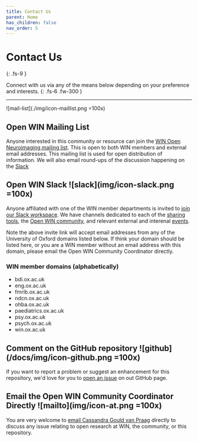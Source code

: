```yaml
---
title: Contact Us
parent: Home
has_children: false
nav_order: 5
---
```


# Contact Us
{: .fs-9 }

Connect with us via any of the means below depending on  your preference and interests.
{: .fs-6 .fw-300 }

---

![mail-list](./img/icon-maillist.png =100x)

## Open WIN Mailing List

Anyone interested in this community or resource can join the [WIN Open Neuroimaging mailing list](https://mail.fmrib.ox.ac.uk/mailman/listinfo/win-open-imaging). This is open to both WIN members and external email addresses. This mailing list is used for open distribution of information. We will also email round-ups of the discussion happening on the [Slack](#Open-WIN-Slack)

## Open WIN Slack ![slack](img/icon-slack.png =100x)

Anyone affiliated with one of the WIN member departments is invited to [join our Slack workspace](https://join.slack.com/t/openwin/signup). We have channels dedicated to each of the [sharing tools](tools.md), the [Open WIN community](community.md), and relevant external and interenal [events](events.md).

Note the above invite link will accept email addresses from any of the University of Oxford domains listed below. If think your domain should be listed here, or you are a WIN member without an email address with this domain, please email the Open WIN Community Coordinator directly.

### WIN member domains (alphabetically)
- bdi.ox.ac.uk
- eng.ox.ac.uk
- fmrib.ox.ac.uk
- ndcn.ox.ac.uk
- ohba.ox.ac.uk
- paediatrics.ox.ac.uk
- psy.ox.ac.uk
- psych.ox.ac.uk
- win.ox.ac.uk

## Comment on the GitHub repository ![github](/docs/img/icon-github.png =100x)

If you want to report a problem or suggest an enhancement for this repository, we'd love for you to [open an issue](https://github.com/cassgvp/WIN-Open-Neuroimaging-Community/issues) on out GitHub page.

## Email the Open WIN Community Coordinator Directly ![mailto](img/icon-at.png =100x)

You are very welcome to [email Cassandra Gould van Praag](mailto:cassandra.gouldvanpraag@psych.ox.ac.uk) directly to discuss any issue relating to open research at WIN, the community, or this repository.
